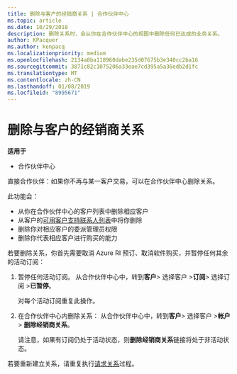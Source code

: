 ```yaml
---
title: 删除与客户的经销商关系 | 合作伙伴中心
ms.topic: article
ms.date: 10/29/2018
description: 删除关系时，会从你在合作伙伴中心的视图中删除任何已达成的业务关系。
author: KPacquer
ms.author: kenpacq
ms.localizationpriority: medium
ms.openlocfilehash: 2134a8ba118960dabe235d07675b3e340cc2ba16
ms.sourcegitcommit: 3871c82c1075206a33eae7cd395a5a36edb2d1fc
ms.translationtype: MT
ms.contentlocale: zh-CN
ms.lasthandoff: 01/08/2019
ms.locfileid: "8995671"
---
```

# <a name="remove-a-reseller-relationship-with-a-customer"></a>删除与客户的经销商关系

**适用于**

-   合作伙伴中心

直接合作伙伴：如果你不再与某一客户交易，可以在合作伙伴中心删除关系。 

此功能会：
*  从你在合作伙伴中心的客户列表中删除相应客户
*  从客户的[可用客户支持联系人列表](assign-support-contacts.md)中将你删除
*  删除你对相应客户的委派管理员权限
*  删除你代表相应客户进行购买的能力

若要删除关系，你首先需要取消 Azure RI 预订、取消软件购买，并暂停任何其余的活动订阅：
1. 暂停任何活动订阅。 从合作伙伴中心中，转到**客户**> 选择客户 >**订阅**> 选择订阅 >**已暂停**。 

   对每个活动订阅重复此操作。

2. 在合作伙伴中心内删除关系： 从合作伙伴中心中，转到**客户**> 选择客户 >**帐户** > **删除经销商关系**。

   请注意，如果有订阅仍处于活动状态，则**删除经销商关系**链接将处于非活动状态。 

若要重新建立关系，请重复执行[请求关系](request-a-relationship-with-a-customer.md)过程。
